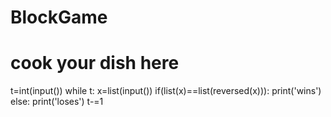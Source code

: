 # BlockGame
# cook your dish here
t=int(input())
while t:
    x=list(input())
    if(list(x)==list(reversed(x))):
        print('wins')
    else:
        print('loses')
    t-=1
        

